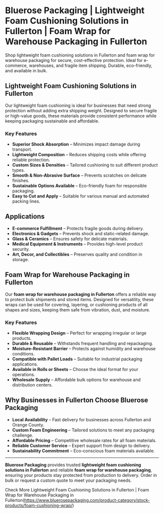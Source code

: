 # Bluerose Packaging | Lightweight Foam Cushioning Solutions in Fullerton | Foam Wrap for Warehouse Packaging in Fullerton

Shop lightweight foam cushioning solutions in Fullerton and foam wrap for warehouse packaging for secure, cost-effective protection. Ideal for e-commerce, warehouses, and fragile item shipping. Durable, eco-friendly, and available in bulk.

## Lightweight Foam Cushioning Solutions in Fullerton

Our lightweight foam cushioning is ideal for businesses that need strong protection without adding extra shipping weight. Designed to secure fragile or high-value goods, these materials provide consistent performance while keeping packaging sustainable and affordable.

### Key Features

- **Superior Shock Absorption** – Minimizes impact damage during transport.  
- **Lightweight Composition** – Reduces shipping costs while offering reliable protection.  
- **Custom Sizes & Densities** – Tailored cushioning to suit different product types.  
- **Smooth & Non-Abrasive Surface** – Prevents scratches on delicate finishes.  
- **Sustainable Options Available** – Eco-friendly foam for responsible packaging.  
- **Easy to Cut and Apply** – Suitable for various manual and automated packing lines.  

## Applications

- **E-commerce Fulfillment** – Protects fragile goods during delivery.  
- **Electronics & Gadgets** – Prevents shock and static-related damage.  
- **Glass & Ceramics** – Ensures safety for delicate materials.  
- **Medical Equipment & Instruments** – Provides high-level product security.  
- **Art, Decor, and Collectibles** – Preserves quality and condition in storage.  

## Foam Wrap for Warehouse Packaging in Fullerton

Our **foam wrap for warehouse packaging in Fullerton** offers a reliable way to protect bulk shipments and stored items. Designed for versatility, these wraps can be used for covering, layering, or cushioning products of all shapes and sizes, keeping them safe from vibration, dust, and moisture.

### Key Features

- **Flexible Wrapping Design** – Perfect for wrapping irregular or large products.  
- **Durable & Reusable** – Withstands frequent handling and repackaging.  
- **Moisture-Resistant Barrier** – Protects against humidity and warehouse conditions.  
- **Compatible with Pallet Loads** – Suitable for industrial packaging applications.  
- **Available in Rolls or Sheets** – Choose the ideal format for your operations.  
- **Wholesale Supply** – Affordable bulk options for warehouse and distribution centers.  

## Why Businesses in Fullerton Choose Bluerose Packaging

- **Local Availability** – Fast delivery for businesses across Fullerton and Orange County.  
- **Custom Foam Engineering** – Tailored solutions to meet any packaging challenge.  
- **Affordable Pricing** – Competitive wholesale rates for all foam materials.  
- **Reliable Customer Service** – Expert support from design to delivery.  
- **Sustainability Commitment** – Eco-conscious foam materials available.  

---

**Bluerose Packaging** provides trusted **lightweight foam cushioning solutions in Fullerton** and reliable **foam wrap for warehouse packaging**, ensuring your products stay protected from production to delivery. Order in bulk or request a custom quote to meet your packaging needs.

Check More Lightweight Foam Cushioning Solutions in Fullerton | Foam Wrap for Warehouse Packaging in Fullerton(https://www.bluerosepackaging.com/product-category/stock-products/foam-cushioning-wrap/)

